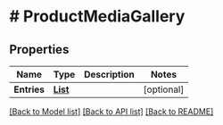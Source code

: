 # # ProductMediaGallery


## Properties 


Name | Type | Description | Notes
------------ | ------------- | ------------- | -------------
**Entries**| [**List<ProductMediaGalleryEntry>**](ProductMediaGalleryEntry.md) |   | [optional]


[[Back to Model list]](../../README.md#models) [[Back to API list]](../../README.md#endpoints) [[Back to README]](../../README.md)


